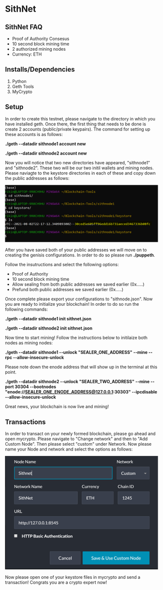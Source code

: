 # SithNet

## SithNet FAQ
- Proof of Authority Consesus
- 10 second block mining time
- 2 authorized mining nodes
- Currency: ETH
## Installs/Dependencies

1) Python
2) Geth Tools
3) MyCrypto

## Setup

In order to create this testnet, please navigate to the directory in which you have installed geth. Once there, the first thing that needs to be done is create 2 accounts (public/private keypairs). The command for setting up these accounts is as follows:

**./geth --datadir sithnode1 account new**

**./geth --datadir sithnode2 account new**

Now you will notice that two new directories have appeared, "sithnode1" and "sithnode2". These two will be our two initil wallets and mining nodes. Please naviagte to the keystore directories in each of these and copy down the public addresses as follows:

![](./screenshots/PublicAddress-1.png)

After you have saved both of your public addresses we will move on to creating the genisis configurations. In order to do so please run **./puppeth**.

Follow the insutructions and select the following options:
- Proof of Authority
- 10 second block mining time
- Allow sealing from both public addresses we saved earlier (0x.....)
- Prefund both public addresses we saved earlier (0x.....)

Once complete please export your configurations to "sithnode.json". Now you are ready to initialize your blockchain! In order to do so run the following commands:

**./geth --datadir sithnode1 init sithnet.json**

**./geth --datadir sithnode2 init sithnet.json**

Now time to start mining! Follow the instructions below to initilaize both nodes as mining nodes:

**./geth --datadir sithnode1 --unlock "SEALER_ONE_ADDRESS" --mine --rpc --allow-insecure-unlock**

Please note down the enode address that will show up in the terminal at this point.

**./geth --datadir sithnode2 --unlock "SEALER_TWO_ADDRESS" --mine --port 30304 --bootnodes "enode://SEALER_ONE_ENODE_ADDRESS@127.0.0.1:30303" --ipcdisable --allow-insecure-unlock**

Great news, your blockchain is now live and mining!

## Transactions

In order to transact on your newly formed blockchain, please go ahead and open mycrypto. Please navigate to "Change network" and then to "Add Custom Node". Then please select "custom" under Network. Now please name your Node and network and select the options as follows: 

![](./screenshots/MyCryptoCustomNetwork.png)

Now please open one of your keystore files in mycrypto and send a transaction! Congrats you are a crypto expert now!
